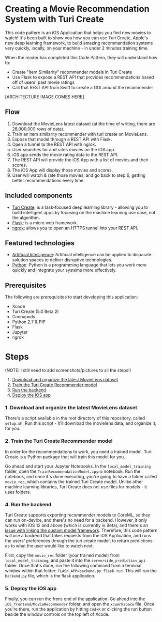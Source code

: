 # Creating a Movie Recommendation System with Turi Create

This code pattern is an iOS Application that helps you find new movies to watch! It's been built to show you how you can use Turi Create, Apple's new deep learning framework, to build amazing recommendation systems very quickly, locally, on your machine - in under 2 minutes training time.

When the reader has completed this Code Pattern, they will understand how to:

* Create "Item Similarity" recommender models in Turi Create
* Use Flask to expose a REST API that provides recommendations based off of users' past movie ratings
* Call that REST API from Swift to create a GUI around the recommender

[ARCHITECTURE IMAGE COMES HERE]

## Flow

1. Download the MovieLens latest dataset (at the time of writing, there are 26,000,000 rows of data).
2. Train an item similarity recommender with turi create on MovieLens.
3. Expose that model through a REST API with Flask.
4. Open a tunnel to the REST API with ngrok.
5. User searches for and rates movies on the iOS app.
6. iOS app sends the movie rating data to the REST API.
7. The REST API will provide the iOS App with a list of movies and their scores.
8. The iOS App will display those movies and scores.
9. User will watch & rate those movies, and go back to step 6, getting better recommendations every time.

## Included components

* [Turi Create](https://github.com/apple/turicreate): is a task-focused deep learning library - allowing you to build intelligent apps by focusing on the machine learning use case, not the algorithm.
* [Flask](http://flask.pocoo.org/): is a micro web framework.
* [ngrok](http://ngrok.com/): allows you to open an HTTPS tunnel into your REST API.

## Featured technologies

* [Artificial Intelligence](https://medium.com/ibm-data-science-experience): Artificial intelligence can be applied to disparate solution spaces to deliver disruptive technologies.
* [Python](https://www.python.org/): Python is a programming language that lets you work more quickly and integrate your systems more effectively.

## Prerequisites

The following are prerequisites to start developing this application:

* Xcode
* Turi Create (5.0 Beta 2)
* Cocoapods
* Python 2.7 & PIP
* Flask
* Jupyter
* ngrok

# Steps

(NOTE: I still need to add screenshots/pictures to all the steps!)

1. [Download and organize the latest MovieLens dataset](#1-download-and-organize-the-latest-movielens-dataset)
2. [Train the Turi Create Recommender model](#2-train-the-turi-create-recommender-model)
3. [Run the backend](#3-run-the-backend)
4. [Deploy the iOS app](#4-deploy-the-ios-app)

### 1. Download and organize the latest MovieLens dataset

There's a script available in the root directory of this repository, called `setup.sh`. Run this script - it'll download the movielens data, and organize it, for you.

### 2. Train the Turi Create Recommender model

In order for the recommendations to work, you need a trained model. Turi Create is a Python package that will train this model for you.

Go ahead and start your Jupyter Notebooks. In the `local_model_training` folder, open the `TrainRecommendationModel.ipynb` notebook. Run the notebook, and once it's done executing, you're going to have a folder called `movie_rec`, which contains the trained Turi Create model. Unlike other machine learning libraries, Turi Create does not use files for models - it uses folders.

### 4. Run the backend

Turi Create supports exporting recommender models to CoreML, so they can run on-device, and there's no need for a backend. However, it only works with iOS 12 and above (which is currently in Beta), and there's an [issue with linking the custom model framework](https://github.com/apple/turicreate/issues/799). Therefore, this code pattern will use a backend that takes requests from the iOS Application, and runs the users' preferences through the turi create model, to return predictions as to what the user would like to watch next.

First, copy the `movie_rec` folder (your trained model) from `local_model_training`, and paste it into the `serverside_prediction_api` folder. Once that's done, run the following command from a terminal window within that folder: `FLASK_APP=backend.py flask run`. This will run the `backend.py` file, which is the flask application.

### 5. Deploy the iOS app

Finally, you can run the front-end of the application. Go ahead into the `iOS_frontend/MovieRecommender` folder, and open the `xcworkspace` file. Once you're there, run the application by hitting `Cmd+R` or clicking the run button beside the window controls on the top left of Xcode.
